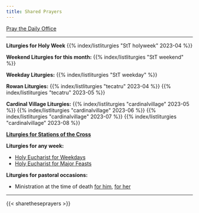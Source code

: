 ```yaml
---
title: Shared Prayers
---
```


[Pray the Daily Office](daily/)

------

**Liturgies for Holy Week**
{{% index/listliturgies "StT holyweek" 2023-04 %}}

**Weekend Liturgies for this month:**
{{% index/listliturgies "StT weekend" %}}

**Weekday Liturgies:**
{{% index/listliturgies "StT weekday" %}}

**Rowan Liturgies:**
{{% index/listliturgies "tecatru" 2023-04 %}}
{{% index/listliturgies "tecatru" 2023-05 %}}


**Cardinal Village Liturgies:**
{{% index/listliturgies "cardinalvillage" 2023-05 %}}
{{% index/listliturgies "cardinalvillage" 2023-06 %}}
{{% index/listliturgies "cardinalvillage" 2023-07 %}}
{{% index/listliturgies "cardinalvillage" 2023-08 %}}

[**Liturgies for Stations of the Cross**](other/stations)

**Liturgies for any week:**
- [Holy Eucharist for Weekdays](archive/he-covid-weekday)
- [Holy Eucharist for Major Feasts](archive/he-covid-feasts)

**Liturgies for pastoral occasions:**
- Ministration at the time of death [for him](archive/occasions/atdeath-m), [for her](archive/occasions/atdeath-f)
------------

{{< sharetheseprayers >}}

